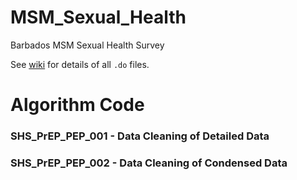 # MSM_Sexual_Health
Barbados MSM Sexual Health Survey

See [wiki](https://github.com/kernrocke/MSM_Sexual_Health/wiki) for details of all `.do` files.

# Algorithm Code

### SHS_PrEP_PEP_001 -  Data Cleaning of Detailed Data
### SHS_PrEP_PEP_002 -  Data Cleaning of Condensed Data
